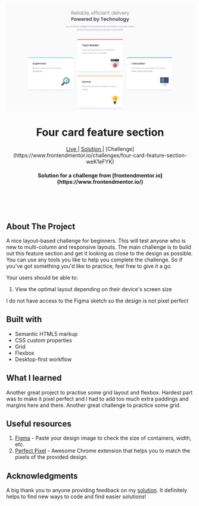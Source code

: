 
![Four card feature section](https://github.com/catherineisonline/four-card-feature-section-frontendmentor/blob/main/images/project%20preview.png?raw=true)


<h1 align="center">Four card feature section</h1>

<div align="center">
    <a href="https://catherineisonline.github.io/four-card-feature-section-frontendmentor/" color="white">
      Live
    </a>
  <span> | </span>    <a href="https://www.frontendmentor.io/solutions/four-card-feature-section-fUDThIzoK">
      Solution
    </a>
 | [Challenge](https://www.frontendmentor.io/challenges/four-card-feature-section-weK1eFYK)
</div>
<h4 align="center">
   Solution for a challenge from [frontendmentor.io](https://www.frontendmentor.io/)
</h4>
<br>
<br>
<br>

## About The Project

A nice layout-based challenge for beginners. This will test anyone who is new to multi-column and responsive layouts.
The main challenge is to build out this feature section and get it looking as close to the design as possible.
You can use any tools you like to help you complete the challenge. So if you've got something you'd like to practice, feel free to give it a go.

Your users should be able to:
1. View the optimal layout depending on their device's screen size


I do not have access to the Figma sketch so the design is not pixel perfect




## Built with 

- Semantic HTML5 markup
- CSS custom properties
- Grid
- Flexbox
- Desktop-first workflow

## What I learned

Another great project to practise some grid layout and flexbox. Hardest part was to make it pixel perfect and I had to add too much extra paddings and margins here and there. Another great challenge to practice some grid.
 

## Useful resources

1. [Figma]("https://www.figma.com/") - Paste your design image to check the size of containers, width, etc.
2. [Perfect Pixel]("https://chrome.google.com/webstore/detail/perfectpixel-by-welldonec/dkaagdgjmgdmbnecmcefdhjekcoceebi") - Awesome Chrome extension that helps you to match the pixels of the provided design.

## Acknowledgments

A big thank you to anyone providing feedback on my [solution]("https://www.frontendmentor.io/solutions/four-card-feature-section-fUDThIzoK"). It definitely helps to find new ways to code and find easier solutions! 
